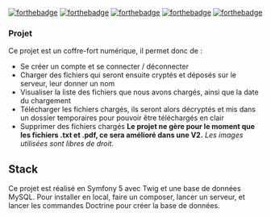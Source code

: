 [![forthebadge](https://img.shields.io/badge/Symfony-000000?style=for-the-badge&logo=Symfony&logoColor=white)](http://forthebadge.com)
[![forthebadge](https://img.shields.io/badge/PHP-777BB4?style=for-the-badge&logo=php&logoColor=white)](http://forthebadge.com)
[![forthebadge](https://img.shields.io/badge/HTML5-E34F26?style=for-the-badge&logo=html5&logoColor=white)](http://forthebadge.com)
[![forthebadge](https://img.shields.io/badge/CSS3-1572B6?style=for-the-badge&logo=css3&logoColor=white)](http://forthebadge.com)
[![forthebadge](https://img.shields.io/badge/Bootstrap-563D7C?style=for-the-badge&logo=bootstrap&logoColor=white)](http://forthebadge.com)

### Projet

Ce projet est un coffre-fort numérique, il permet donc de : 
- Se créer un compte et se connecter / déconnecter
- Charger des fichiers qui seront ensuite cryptés et déposés sur le serveur, leur donner un nom
- Visualiser la liste des fichiers que nous avons chargés, ainsi que la date du chargement
- Télécharger les fichiers chargés, ils seront alors décryptés et mis dans un dossier temporaires pour pouvoir être téléchargés en clair
- Supprimer des fichiers chargés
**Le projet ne gère pour le moment que les fichiers .txt et .pdf, ce sera amélioré dans une V2.** 
*Les images utilisées sont libres de droit.*

## Stack

Ce projet est réalisé en Symfony 5 avec Twig et une base de données MySQL.
Pour installer en local, faire un composer, lancer un serveur, et lancer les commandes Doctrine pour créer la base de données. 



